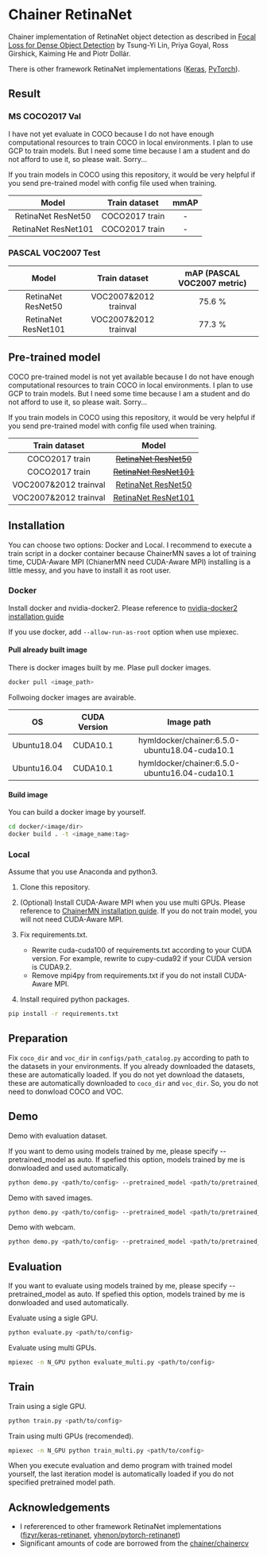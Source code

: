 # Chainer RetinaNet

Chainer implementation of RetinaNet object detection as described in [Focal Loss for Dense Object Detection](https://arxiv.org/abs/1708.02002) by Tsung-Yi Lin, Priya Goyal, Ross Girshick, Kaiming He and Piotr Dollár.

There is other framework RetinaNet implementations ([Keras](https://github.com/fizyr/keras-retinanet), [PyTorch]()).


## Result

### MS COCO2017 Val

I have not yet evaluate in COCO because I do not have enough computational resources to train COCO in local environments.
I plan to use GCP to train models.
But I need some time because I am a student and do not afford to use it, so please wait.
Sorry...

If you train models in COCO using this repository, it would be very helpful if you send pre-trained model with config file used when training.

| Model | Train dataset | mmAP |
|:-:|:-:|:-:|
| RetinaNet ResNet50 | COCO2017 train | - |
| RetinaNet ResNet101 | COCO2017 train | - |

### PASCAL VOC2007 Test

| Model | Train dataset | mAP (PASCAL VOC2007 metric) |
|:-:|:-:|:-:|
| RetinaNet ResNet50 | VOC2007\&2012 trainval | 75.6 % |
| RetinaNet ResNet101 | VOC2007\&2012 trainval | 77.3 % |

## Pre-trained model

COCO pre-trained model is not yet available because I do not have enough computational resources to train COCO in local environments.
I plan to use GCP to train models.
But I need some time because I am a student and do not afford to use it, so please wait.
Sorry...

If you train models in COCO using this repository, it would be very helpful if you send pre-trained model with config file used when training.

| Train dataset | Model |
|:-:|:-:|
| COCO2017 train | [~~RetinaNet ResNet50~~]()
| COCO2017 train | [~~RetinaNet ResNet101~~]()
| VOC2007\&2012 trainval | [RetinaNet ResNet50](https://drive.google.com/open?id=1jQJSnkMidiIzQnulwK8VgOum3AGnEHDy) |
| VOC2007\&2012 trainval | [RetinaNet ResNet101](https://drive.google.com/open?id=1Bg3_8i3BIQcHoFHPoxGdC3ehZ215zmH-) |

## Installation

You can choose two options: Docker and Local.
I recommend to execute a train script in a docker container because ChainerMN saves a lot of training time, CUDA-Aware MPI (ChianerMN need CUDA-Aware MPI) installing is a little messy, and you have to install it as root user.

### Docker

Install docker and nvidia-docker2.
Please reference to [nvidia-docker2 installation guide](https://github.com/NVIDIA/nvidia-docker)

If you use docker, add `--allow-run-as-root` option when use mpiexec.

#### Pull already built image

There is docker images built by me.
Plase pull docker images.

```bash
docker pull <image_path>
```

Follwoing docker images are avairable.

| OS | CUDA Version | Image path |
|:-:|:-:|:-:|
| Ubuntu18.04 | CUDA10.1 | hymldocker/chainer:6.5.0-ubuntu18.04-cuda10.1 |
| Ubuntu16.04 | CUDA10.1 | hymldocker/chainer:6.5.0-ubuntu16.04-cuda10.1 |

#### Build image

You can build a docker image by yourself.

```bash
cd docker/<image/dir>
docker build . -t <image_name:tag>
```

### Local

Assume that you use Anaconda and python3.

1. Clone this repository.
2. (Optional) Install CUDA-Aware MPI when you use multi GPUs.
Please reference to [ChainerMN installation guide](https://chainermn.readthedocs.io/en/stable/installation/guide.html).
If you do not train model, you will not need CUDA-Aware MPI.
3. Fix requirements.txt.

    - Rewrite cuda-cuda100 of requirements.txt according to your CUDA version.
For example, rewrite to cupy-cuda92 if your CUDA version is CUDA9.2.
    - Remove mpi4py from requirements.txt if you do not install CUDA-Aware MPI.

4. Install required python packages.

```bash
pip install -r requirements.txt
```

## Preparation

Fix `coco_dir` and `voc_dir` in `configs/path_catalog.py` according to path to the datasets in your environments.
If you already downloaded the datasets, these are automatically loaded.
If you do not yet download the datasets, these are automatically downloaded to `coco_dir` and `voc_dir`.
So, you do not need to donwload COCO and VOC.

## Demo

Demo with evaluation dataset.

If you want to demo using models trained by me, please specify --pretrained_model as auto.
If spefied this option, models trained by me is donwloaded and used automatically.

```bash
python demo.py <path/to/config> --pretrained_model <path/to/pretrained_model>
```

Demo with saved images.

```bash
python demo.py <path/to/config> --pretrained_model <path/to/pretrained_model> --indir <path/to/directory/images>
```

Demo with webcam.

```bash
python demo.py <path/to/config> --pretrained_model <path/to/pretrained_model> --webcam
```

## Evaluation

If you want to evaluate using models trained by me, please specify --pretrained_model as auto.
If spefied this option, models trained by me is donwloaded and used automatically.

Evaluate using a sigle GPU.

```bash
python evaluate.py <path/to/config>
```

Evaluate using multi GPUs.

```bash
mpiexec -n N_GPU python evaluate_multi.py <path/to/config>
```

## Train

Train using a sigle GPU.

```bash
python train.py <path/to/config>
```

Train using multi GPUs (recomended).

```bash
mpiexec -n N_GPU python train_multi.py <path/to/config>
```

When you execute evaluation and demo program with trained model yourself, the last iteration model is automatically loaded if you do not specified pretrained model path.


## Acknowledgements

- I refererenced to other framework RetinaNet implementations ([fizyr/keras-retinanet](https://github.com/fizyr/keras-retinanet), [yhenon/pytorch-retinanet](https://github.com/yhenon/pytorch-retinanet))
- Significant amounts of code are borrowed from the [chainer/chainercv](https://github.com/chainer/chainercv)